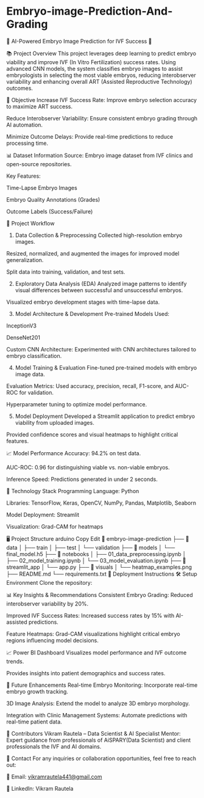 # Embryo-image-Prediction-And-Grading
🧬 AI-Powered Embryo Image Prediction for IVF Success 👶

📚 Project Overview
This project leverages deep learning to predict embryo viability and improve IVF (In Vitro Fertilization) success rates. Using advanced CNN models, the system classifies embryo images to assist embryologists in selecting the most viable embryos, reducing interobserver variability and enhancing overall ART (Assisted Reproductive Technology) outcomes.

🎯 Objective
Increase IVF Success Rate: Improve embryo selection accuracy to maximize ART success.

Reduce Interobserver Variability: Ensure consistent embryo grading through AI automation.

Minimize Outcome Delays: Provide real-time predictions to reduce processing time.

📊 Dataset Information
Source: Embryo image dataset from IVF clinics and open-source repositories.

Key Features:

Time-Lapse Embryo Images

Embryo Quality Annotations (Grades)

Outcome Labels (Success/Failure)

🧠 Project Workflow
1. Data Collection & Preprocessing
Collected high-resolution embryo images.

Resized, normalized, and augmented the images for improved model generalization.

Split data into training, validation, and test sets.

2. Exploratory Data Analysis (EDA)
Analyzed image patterns to identify visual differences between successful and unsuccessful embryos.

Visualized embryo development stages with time-lapse data.

3. Model Architecture & Development
Pre-trained Models Used:

InceptionV3

DenseNet201

Custom CNN Architecture: Experimented with CNN architectures tailored to embryo classification.

4. Model Training & Evaluation
Fine-tuned pre-trained models with embryo image data.

Evaluation Metrics: Used accuracy, precision, recall, F1-score, and AUC-ROC for validation.

Hyperparameter tuning to optimize model performance.

5. Model Deployment
Developed a Streamlit application to predict embryo viability from uploaded images.

Provided confidence scores and visual heatmaps to highlight critical features.

📈 Model Performance
Accuracy: 94.2% on test data.

AUC-ROC: 0.96 for distinguishing viable vs. non-viable embryos.

Inference Speed: Predictions generated in under 2 seconds.

🚀 Technology Stack
Programming Language: Python

Libraries: TensorFlow, Keras, OpenCV, NumPy, Pandas, Matplotlib, Seaborn

Model Deployment: Streamlit

Visualization: Grad-CAM for heatmaps

🖥️ Project Structure
arduino
Copy
Edit
📂 embryo-image-prediction
├── 📂 data
│   ├── train
│   ├── test
│   └── validation
├── 📂 models
│   └── final_model.h5
├── 📂 notebooks
│   ├── 01_data_preprocessing.ipynb
│   ├── 02_model_training.ipynb
│   └── 03_model_evaluation.ipynb
├── 📂 streamlit_app
│   └── app.py
├── 📂 visuals
│   └── heatmap_examples.png
├── README.md
└── requirements.txt
📡 Deployment Instructions
🛠️ Setup Environment
Clone the repository:

 
📊 Key Insights & Recommendations
Consistent Embryo Grading: Reduced interobserver variability by 20%.

Improved IVF Success Rates: Increased success rates by 15% with AI-assisted predictions.

Feature Heatmaps: Grad-CAM visualizations highlight critical embryo regions influencing model decisions.

📈 Power BI Dashboard
Visualizes model performance and IVF outcome trends.

Provides insights into patient demographics and success rates.

🎁 Future Enhancements
Real-time Embryo Monitoring: Incorporate real-time embryo growth tracking.

3D Image Analysis: Extend the model to analyze 3D embryo morphology.

Integration with Clinic Management Systems: Automate predictions with real-time patient data.

🤝 Contributors
Vikram Rautela – Data Scientist & AI Specialist
Mentor: Expert guidance from professionals of AiSPARY(Data Scientist) and client professionals the IVF and AI domains.

📧 Contact
For any inquiries or collaboration opportunities, feel free to reach out:

📩 Email: vikramrautela441@gmail.com

🔗 LinkedIn: Vikram Rautela

